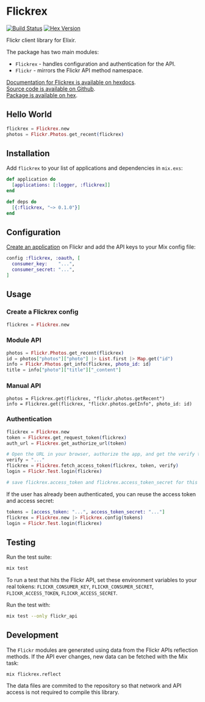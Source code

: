 # Flickrex

[![Build Status](https://travis-ci.org/christopheradams/flickrex.svg?branch=master)](https://travis-ci.org/christopheradams/flickrex)
[![Hex Version](https://img.shields.io/hexpm/v/flickrex.svg)](https://hex.pm/packages/flickrex)

Flickr client library for Elixir.

The package has two main modules:

* `Flickrex` - handles configuration and authentication for the API.
* `Flickr` - mirrors the Flickr API method namespace.

[Documentation for Flickrex is available on hexdocs](http://hexdocs.pm/flickrex/).<br/>
[Source code is available on Github](https://github.com/christopheradams/flickrex).<br/>
[Package is available on hex](https://hex.pm/packages/flickrex).

## Hello World

```elixir
flickrex = Flickrex.new
photos = Flickr.Photos.get_recent(flickrex)
```

## Installation

Add `flickrex` to your list of applications and dependencies in `mix.exs`:

```elixir
def application do
  [applications: [:logger, :flickrex]]
end

def deps do
  [{:flickrex, "~> 0.1.0"}]
end
```

## Configuration

[Create an application](https://www.flickr.com/services/apps/create/apply/) on
Flickr and add the API keys to your Mix config file:

```elixir
config :flickrex, :oauth, [
  consumer_key:    "...",
  consumer_secret: "...",
]
```

## Usage

### Create a Flickrex config

```elixir
flickrex = Flickrex.new
```

### Module API

```elixir
photos = Flickr.Photos.get_recent(flickrex)
id = photos["photos"]["photo"] |> List.first |> Map.get("id")
info = Flickr.Photos.get_info(flickrex, photo_id: id)
title = info["photo"]["title"]["_content"]
```

### Manual API

```
photos = Flickrex.get(flickrex, "flickr.photos.getRecent")
info = Flickrex.get(flickrex, "flickr.photos.getInfo", photo_id: id)
```

### Authentication

```elixir
flickrex = Flickrex.new
token = Flickrex.get_request_token(flickrex)
auth_url = Flickrex.get_authorize_url(token)

# Open the URL in your browser, authorize the app, and get the verify token
verify = "..."
flickrex = Flickrex.fetch_access_token(flickrex, token, verify)
login = Flickr.Test.login(flickrex)

# save flickrex.access_token and flickrex.access_token_secret for this user
```

If the user has already been authenticated, you can reuse the access token and access secret:

```elixir
tokens = [access_token: "...", access_token_secret: "..."]
flickrex = Flickrex.new |> Flickrex.config(tokens)
login = Flickr.Test.login(flickrex)
```

## Testing

Run the test suite:

```sh
mix test
```

To run a test that hits the Flickr API, set these environment variables to your
real tokens: `FLICKR_CONSUMER_KEY`, `FLICKR_CONSUMER_SECRET`,
`FLICKR_ACCESS_TOKEN`, `FLICKR_ACCESS_SECRET`.

Run the test with:

```sh
mix test --only flickr_api
```

## Development

The `Flickr` modules are generated using data from the Flickr APIs reflection
methods. If the API ever changes, new data can be fetched with the Mix task:

```
mix flickrex.reflect
```

The data files are commited to the repository so that network and API access is
not required to compile this library.
